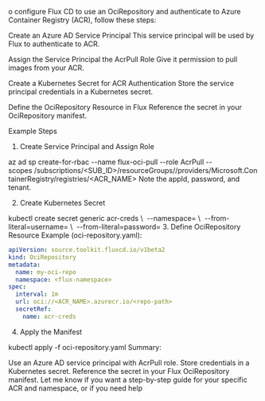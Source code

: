 o configure Flux CD to use an OciRepository and authenticate to Azure Container Registry (ACR), follow these steps:

Create an Azure AD Service Principal
This service principal will be used by Flux to authenticate to ACR.

Assign the Service Principal the AcrPull Role
Give it permission to pull images from your ACR.

Create a Kubernetes Secret for ACR Authentication
Store the service principal credentials in a Kubernetes secret.

Define the OciRepository Resource in Flux
Reference the secret in your OciRepository manifest.

Example Steps
1. Create Service Principal and Assign Role

az ad sp create-for-rbac --name flux-oci-pull --role AcrPull --scopes /subscriptions/<SUB_ID>/resourceGroups/<RG>/providers/Microsoft.ContainerRegistry/registries/<ACR_NAME>
Note the appId, password, and tenant.

2. Create Kubernetes Secret

kubectl create secret generic acr-creds \  --namespace=<flux-namespace> \  --from-literal=username=<appId> \  --from-literal=password=<password>
3. Define OciRepository Resource
Example (oci-repository.yaml):
```yaml
apiVersion: source.toolkit.fluxcd.io/v1beta2
kind: OciRepository
metadata:
  name: my-oci-repo
  namespace: <flux-namespace>
spec:
  interval: 1m
  url: oci://<ACR_NAME>.azurecr.io/<repo-path>
  secretRef:
    name: acr-creds
```

4. Apply the Manifest

kubectl apply -f oci-repository.yaml
Summary:

Use an Azure AD service principal with AcrPull role.
Store credentials in a Kubernetes secret.
Reference the secret in your Flux OciRepository manifest.
Let me know if you want a step-by-step guide for your specific ACR and namespace, or if you need help